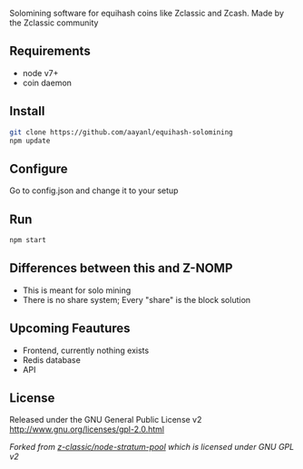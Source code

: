 Solomining software for equihash coins like Zclassic and Zcash. Made by the Zclassic community

Requirements
------------
* node v7+
* coin daemon

Install
-------------

```bash
git clone https://github.com/aayanl/equihash-solomining
npm update
```

Configure
-------------
Go to config.json and change it to your setup

Run
------------
```bash
npm start
```

Differences between this and Z-NOMP
------------
* This is meant for solo mining
* There is no share system; Every "share" is the block solution

Upcoming Feautures
-------------
* Frontend, currently nothing exists
* Redis database
* API

License
-------
Released under the GNU General Public License v2
http://www.gnu.org/licenses/gpl-2.0.html

_Forked from [z-classic/node-stratum-pool](https://github.com/z-classic/node-stratum-pool) which is licensed under GNU GPL v2_

